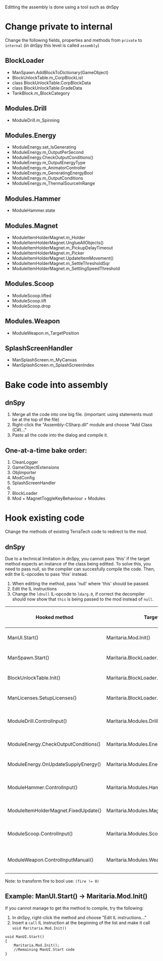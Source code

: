 Editting the assembly is done using a tool such as dnSpy

# Change private to internal
Change the following fields, properties and methods from `private` to `internal` (in dnSpy this level is called `assembly`)

## BlockLoader
- ManSpawn.AddBlockToDictionary(GameObject)
- BlockUnlockTable.m_CorpBlockList
- class BlockUnlockTable.CorpBlockData
- class BlockUnlockTable.GradeData
- TankBlock.m_BlockCategory

## Modules.Drill
- ModuleDrill.m_Spinning

## Modules.Energy
- ModuleEnergy.set_IsGenerating
- ModuleEnergy.m_OutputPerSecond
- ModuleEnergy.CheckOutputConditions()
- ModuleEnergy.m_OutputEnergyType
- ModuleEnergy.m_AnimatorController
- ModuleEnergy.m_GeneratingEnergyBool
- ModuleEnergy.m_OutputConditions
- ModuleEnergy.m_ThermalSourceInRange

## Modules.Hammer
- ModuleHammer.state

## Modules.Magnet
- ModuleItemHolderMagnet.m_Holder
- ModuleItemHolderMagnet.UnglueAllObjects()
- ModuleItemHolderMagnet.m_PickupDelayTimeout
- ModuleItemHolderMagnet.m_Picker
- ModuleItemHolderMagnet.UpdateItemMovement()
- ModuleItemHolderMagnet.m_SettleThresholdSqr
- ModuleItemHolderMagnet.m_SettlingSpeedThreshold

## Modules.Scoop
- ModuleScoop.lifted
- ModuleScoop.lift
- ModuleScoop.drop

## Modules.Weapon
- ModuleWeapon.m_TargetPosition

## SplashScreenHandler
- ManSplashScreen.m_MyCanvas
- ManSplashScreen.m_SplashScreenIndex

# Bake code into assembly
## dnSpy
1. Merge all the code into one big file. (important: using statements must be at the top of the file)
2. Right-click the "Assembly-CSharp.dll" module and choose "Add Class (C#)..."
3. Paste all the code into the dialog and compile it.

## One-at-a-time bake order:
1. CleanLogger
2. GameObjectExtensions
3. ObjImporter
4. ModConfig
5. SplashScreenHandler
6. <write assembly to disk>
7. BlockLoader
9. Mod + MagnetToggleKeyBehaviour + Modules

# Hook existing code
Change the methods of existing TerraTech code to redirect to the mod.

## dnSpy
Due to a technical limitation in dnSpy, you cannot pass 'this' if the target method expects an instance of the class being editted.
To solve this, you need to pass null, so the compiler can succesfully compile the code. Then, edit the IL-opcodes to pass 'this' instead.
1. When editting the method, pass 'null' where 'this' should be passed.
2. Edit the IL instructions
3. Change the `ldnull` IL-opcode to `ldarg.0`, if correct the decompiler should now show that `this` is being passed to the mod instead of `null`.

Hooked method | Target mod method | When to call hook
--- | --- | ---
ManUI.Start() | Maritaria.Mod.Init() | Before method body
ManSpawn.Start() | Maritaria.BlockLoader.Init() | After method body
BlockUnlockTable.Init() | Maritaria.BlockLoader.BlockUnlockTable_Init() | Before method body
ManLicenses.SetupLicenses() | Maritaria.BlockLoader.ManLicenses_SetupLicenses() | Before method body
ModuleDrill.ControlInput() | Maritaria.Modules.Drill.Input() | Replace method body [note]
ModuleEnergy.CheckOutputConditions() | Maritaria.Modules.Energy.CheckOutputConditions() | Replace method body
ModuleEnergy.OnUpdateSupplyEnergy() | Maritaria.Modules.Energy.OnUpdateSupplyEnergy() | Replace method body
ModuleHammer.ControlInput() | Maritaria.Modules.Hammer.Input() | Replace method body [note]
ModuleItemHolderMagnet.FixedUpdate() | Maritaria.Modules.Magnet.FixedUpdate() | Replace method body
ModuleScoop.ControlInput() | Maritaria.Modules.Scoop.Input() | Replace method body [note]
ModuleWeapon.ControlInputManual() | Maritaria.Modules.Weapon.Input() | Replace method body [note]

Note: to transform fire to bool use: ```(fire != 0)```

## Example: ManUI.Start() -> Maritaria.Mod.Init()
If you cannot manage to get the method to compile, try the following:
1. In dnSpy, right-click the method and choose "Edit IL instructions..."
2. Insert a `call` IL instruction at the beginning of the list and make it call `void Maritaria.Mod.Init()`

```
void ManUI.Start()
{
	Maritaria.Mod.Init();
	//Remaining ManUI.Start code
}
```